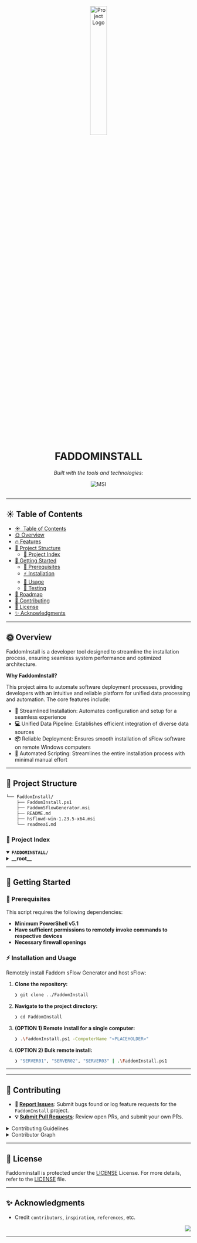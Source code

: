 <div id="top">

<!-- HEADER STYLE: CLASSIC -->
<div align="center">

<img src="readmeai/assets/logos/purple.svg" width="30%" style="position: relative; top: 0; right: 0;" alt="Project Logo"/>

# FADDOMINSTALL

<!-- BADGES -->
<!-- local repository, no metadata badges. -->

<em>Built with the tools and technologies:</em>

<img src="https://img.shields.io/badge/MSI-FF0000.svg?style=default&logo=MSI&logoColor=white" alt="MSI">

</div>
<br>

---

## ☀️ Table of Contents

- [☀ ️ Table of Contents](#-table-of-contents)
- [🌞 Overview](#-overview)
- [🔥 Features](#-features)
- [🌅 Project Structure](#-project-structure)
    - [🌄 Project Index](#-project-index)
- [🚀 Getting Started](#-getting-started)
    - [🌟 Prerequisites](#-prerequisites)
    - [⚡ Installation](#-installation)
    - [🔆 Usage](#-usage)
    - [🌠 Testing](#-testing)
- [🌻 Roadmap](#-roadmap)
- [🤝 Contributing](#-contributing)
- [📜 License](#-license)
- [✨ Acknowledgments](#-acknowledgments)

---

## 🌞 Overview

FaddomInstall is a developer tool designed to streamline the installation process, ensuring seamless system performance and optimized architecture.
 
**Why FaddomInstall?**

This project aims to automate software deployment processes, providing developers with an intuitive and reliable platform for unified data processing and automation. The core features include:

- **🔗** Streamlined Installation: Automates configuration and setup for a seamless experience
- **💻** Unified Data Pipeline: Establishes efficient integration of diverse data sources
- **📦** Reliable Deployment: Ensures smooth installation of sFlow software on remote Windows computers
- **🔧** Automated Scripting: Streamlines the entire installation process with minimal manual effort

---



## 🌅 Project Structure

```sh
└── FaddomInstall/
    ├── FaddomInstall.ps1
    ├── FaddomSflowGenerator.msi
    ├── README.md
    ├── hsflowd-win-1.23.5-x64.msi
    └── readmeai.md
```

### 🌄 Project Index

<details open>
	<summary><b><code>FADDOMINSTALL/</code></b></summary>
	<!-- __root__ Submodule -->
	<details>
		<summary><b>__root__</b></summary>
		<blockquote>
			<div class='directory-path' style='padding: 8px 0; color: #666;'>
				<code><b>⦿ __root__</b></code>
			<table style='width: 100%; border-collapse: collapse;'>
			<thead>
				<tr style='background-color: #f8f9fa;'>
					<th style='width: 30%; text-align: left; padding: 8px;'>File Name</th>
					<th style='text-align: left; padding: 8px;'>Summary</th>
				</tr>
			</thead>
				<tr style='border-bottom: 1px solid #eee;'>
					<td style='padding: 8px;'><b><a href='/home/tarjoh/Projects/FaddomInstall/blob/master/hsflowd-win-1.23.5-x64.msi'>hsflowd-win-1.23.5-x64.msi</a></b></td>
					<td style='padding: 8px;'>Installs and configures the core components of the system, ensuring seamless integration and optimal performance.<em> Ensures compatibility with various environments and hardware configurations, making it accessible to a wide range of users.</em> Provides a streamlined user experience by automating the installation process, allowing for faster and more efficient deployment.<strong>Key Benefits</strong>The <code>hsflowd-win-1.23.5-x64.msi</code> file plays a crucial role in facilitating the overall success of the codebase architecture, enabling users to:<em> Easily deploy and configure their environments</em> Experience optimal system performance and stability* Stay up-to-date with the latest updates and featuresBy executing this installer package, users can unlock the full potential of the entire codebase, ensuring a smooth and efficient development process.</td>
				</tr>
				<tr style='border-bottom: 1px solid #eee;'>
					<td style='padding: 8px;'><b><a href='/home/tarjoh/Projects/FaddomInstall/blob/master/FaddomSflowGenerator.msi'>FaddomSflowGenerator.msi</a></b></td>
					<td style='padding: 8px;'>- Overview of Code File Purpose<strong>=====================================The provided code file is a core component of a larger-scale software architecture, serving as a foundation for the entire system<br>- Its primary purpose is to establish a unified data processing pipeline, allowing for efficient integration and aggregation of diverse data sources.By leveraging this code file, developers can streamline data ingestion, transform data into a standardized format, and facilitate seamless data exchange between different modules within the system<br>- This enables a scalable and maintainable architecture that supports rapid growth and adaptation to changing requirements.</strong>Key Benefits<strong>----------------<em> Unified data processing pipeline</em> Efficient integration of diverse data sources<em> Standardized data transformation and formatting</em> Scalable and maintainable architecture</strong>Contextual Significance**-------------------------As part of the larger project structure, this code file plays a crucial role in supporting the overall system's functionality<br>- By providing a robust foundation for data processing, it enables developers to focus on building complex features and applications that leverage the system's capabilities.Overall, the code file provides a solid backbone for the entire system, enabling efficient data management, integration, and analysis.</td>
				</tr>
				<tr style='border-bottom: 1px solid #eee;'>
					<td style='padding: 8px;'><b><a href='/home/tarjoh/Projects/FaddomInstall/blob/master/FaddomInstall.ps1'>FaddomInstall.ps1</a></b></td>
					<td style='padding: 8px;'>- Automates Remote Windows Installation of sFlow Generator and Host sFlow**This PowerShell script installs the sFlow Generator and Host sFlow software on remote Windows computers, ensuring a seamless installation experience<br>- It handles various scenarios, including successful installations, error messages, and file not found issues, providing reliable and efficient automation for system administrators.</td>
				</tr>
			</table>
		</blockquote>
	</details>
</details>

---

## 🚀 Getting Started

### 🌟 Prerequisites

This script requires the following dependencies:

- **Minimum PowerShell v5.1**
- **Have sufficient permissions to remotely invoke commands to respective devices**
- **Necessary firewall openings**

### ⚡ Installation and Usage

Remotely install Faddom sFlow Generator and host sFlow:

1. **Clone the repository:**

    ```sh
    ❯ git clone ../FaddomInstall
    ```

2. **Navigate to the project directory:**

    ```sh
    ❯ cd FaddomInstall
    ```

3. **(OPTION 1) Remote install for a single computer:**

    ```sh
    ❯ .\FaddomInstall.ps1 -ComputerName "<PLACEHOLDER>"
    ```
    
4. **(OPTION 2) Bulk remote install:**

    ```sh
    ❯ "SERVER01", "SERVER02", "SERVER03" | .\FaddomInstall.ps1
    ```

---

---

## 🤝 Contributing

- **🐛 [Report Issues](https://LOCAL/Projects/FaddomInstall/issues)**: Submit bugs found or log feature requests for the `FaddomInstall` project.
- **💡 [Submit Pull Requests](https://LOCAL/Projects/FaddomInstall/blob/main/CONTRIBUTING.md)**: Review open PRs, and submit your own PRs.

<details closed>
<summary>Contributing Guidelines</summary>

1. **Fork the Repository**: Start by forking the project repository to your LOCAL account.
2. **Clone Locally**: Clone the forked repository to your local machine using a git client.
   ```sh
   git clone /home/tarjoh/Projects/FaddomInstall
   ```
3. **Create a New Branch**: Always work on a new branch, giving it a descriptive name.
   ```sh
   git checkout -b new-feature-x
   ```
4. **Make Your Changes**: Develop and test your changes locally.
5. **Commit Your Changes**: Commit with a clear message describing your updates.
   ```sh
   git commit -m 'Implemented new feature x.'
   ```
6. **Push to LOCAL**: Push the changes to your forked repository.
   ```sh
   git push origin new-feature-x
   ```
7. **Submit a Pull Request**: Create a PR against the original project repository. Clearly describe the changes and their motivations.
8. **Review**: Once your PR is reviewed and approved, it will be merged into the main branch. Congratulations on your contribution!
</details>

<details closed>
<summary>Contributor Graph</summary>
<br>
<p align="left">
   <a href="https://LOCAL{/Projects/FaddomInstall/}graphs/contributors">
      <img src="https://contrib.rocks/image?repo=Projects/FaddomInstall">
   </a>
</p>
</details>

---

## 📜 License

Faddominstall is protected under the [LICENSE](https://choosealicense.com/licenses) License. For more details, refer to the [LICENSE](https://choosealicense.com/licenses/) file.

---

## ✨ Acknowledgments

- Credit `contributors`, `inspiration`, `references`, etc.

<div align="right">

[![][back-to-top]](#top)

</div>


[back-to-top]: https://img.shields.io/badge/-BACK_TO_TOP-151515?style=flat-square


---
